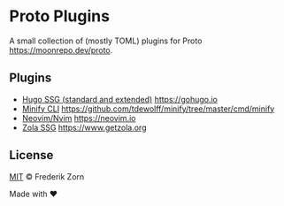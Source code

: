 # Proto Plugins

A small collection of (mostly TOML) plugins for Proto <https://moonrepo.dev/proto>.

## Plugins

- [Hugo SSG (standard and extended)](hugo/README.md) <https://gohugo.io>
- [Minify CLI](minify/README.md) <https://github.com/tdewolff/minify/tree/master/cmd/minify>
- [Neovim/Nvim](nvim/README.md) <https://neovim.io>
- [Zola SSG](zola/README.md) <https://www.getzola.org>

## License

[MIT](LICENSE) © Frederik Zorn

Made with :heart:
